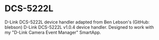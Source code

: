 # DCS-5222L
D-Link DCS-5222L device handler adapted from Ben Lebson's (GitHub: blebson) D-Link DCS-5222L v1.0.4 device handler. Designed to work with my "D-Link Camera Event Manager" SmartApp.
